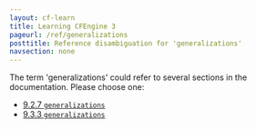 ```yaml
---
layout: cf-learn
title: Learning CFEngine 3
pageurl: /ref/generalizations
posttitle: Reference disambiguation for 'generalizations'
navsection: none
---
```


The term 'generalizations' could refer to several sections in the documentation. Please choose one:

- [9.2.7 <code>generalizations</code>](https://cfengine.com/manuals/cf3-Reference#generalizations-in-things)
- [9.3.3 <code>generalizations</code>](https://cfengine.com/manuals/cf3-Reference#generalizations-in-topics)
